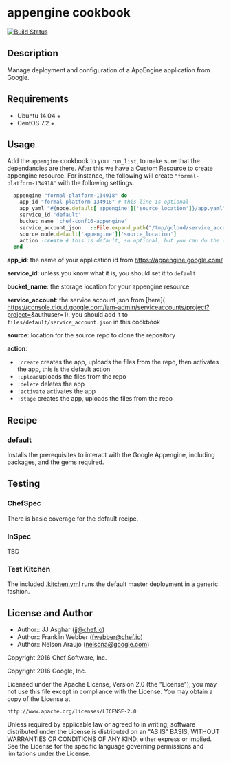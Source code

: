 # appengine cookbook

[![Build Status](https://travis-ci.org/chef-partners/appengine-cookbook.svg?branch=master)](https://travis-ci.org/chef-partners/appengine-cookbook)

## Description

Manage deployment and configuration of a AppEngine application from Google.

## Requirements

- Ubuntu 14.04 +
- CentOS 7.2 +

## Usage

Add the `appengine` cookbook to your `run_list`, to make sure that the dependancies are there. After this we have a Custom Resource to create appengine resource.
For instance, the following will create `"formal-platform-134918"` with the following settings.

```ruby
  appengine "formal-platform-134918" do
    app_id "formal-platform-134918" # this line is optional
    app_yaml "#{node.default['appengine']['source_location']}/app.yaml"
    service_id 'default'
    bucket_name 'chef-conf16-appengine'
    service_account_json   ::File.expand_path("/tmp/gcloud/service_account.json")
    source node.default['appengine']['source_location']
    action :create # this is default, so optional, but you can do the other actions here
  end
```

**app_id**: the name of your application id from https://appengine.google.com/

**service_id**: unless you know what it is, you should set it to `default`

**bucket_name**: the storage location for your appengine resource

**service_account**: the service account json from [here]( https://console.cloud.google.com/iam-admin/serviceaccounts/project?project=<your project name>&authuser=1), you should add it to `files/default/service_account.json` in this cookbook

**source**: location for the source repo to clone the repository

**action**:
- `:create` creates the app, uploads the files from the repo, then activates the app, this is the default action
- `:upload`uploads the files from the repo
- `:delete` deletes the app
- `:activate` activates the app
- `:stage` creates the app, uploads the files from the repo

## Recipe

### default

Installs the prerequisites to interact with the Google Appengine, including packages, and the gems required.

## Testing

### ChefSpec

There is basic coverage for the default recipe.

### InSpec

TBD

### Test Kitchen

The included [.kitchen.yml](.kitchen.yml) runs the default master deployment in a generic fashion.

## License and Author

- Author:: JJ Asghar (<jj@chef.io>)
- Author:: Franklin Webber (<fwebber@chef.io>)
- Author:: Nelson Araujo (<nelsona@google.com>)

Copyright 2016 Chef Software, Inc.

Copyright 2016 Google, Inc.

Licensed under the Apache License, Version 2.0 (the "License");
you may not use this file except in compliance with the License.
You may obtain a copy of the License at

    http://www.apache.org/licenses/LICENSE-2.0

Unless required by applicable law or agreed to in writing, software
distributed under the License is distributed on an "AS IS" BASIS,
WITHOUT WARRANTIES OR CONDITIONS OF ANY KIND, either express or implied.
See the License for the specific language governing permissions and
limitations under the License.
